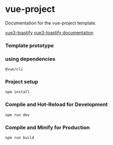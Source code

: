 # vue-project

Documentation for the vue-project template.

[vue3-toastify](https://vue3-toastify.netlify.app/)
[vue3-toastify documentation](https://vue3-toastify.js-bridge.com/usage/how-to-style.html)

### Template prototype 

### using dependencies
```
@vue/cli
```

### Project setup
```
npm install
```

### Compile and Hot-Reload for Development

```
npm run dev
```

### Compile and Minify for Production

```
npm run build
```
